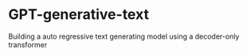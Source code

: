 # GPT-generative-text
Building a auto regressive text generating model using a decoder-only transformer

